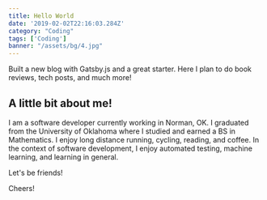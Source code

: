 ```yaml
---
title: Hello World
date: '2019-02-02T22:16:03.284Z'
category: "Coding"
tags: ['Coding']
banner: "/assets/bg/4.jpg"
---
```


Built a new blog with Gatsby.js and a great starter. Here I plan to do book
reviews, tech posts, and much more! 

## A little bit about me!
I am a software developer currently working in Norman, OK. I graduated from 
the University of Oklahoma where I studied and earned a BS in Mathematics. 
I enjoy long distance running, cycling, reading, and coffee. In the context of 
software development, I enjoy automated testing, machine learning, and 
learning in general. 

Let's be friends!

Cheers!
